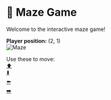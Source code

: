 # 🧩 Maze Game  
Welcome to the interactive maze game!

**Player position:** (2, 1)  
![Maze](https://recognize-instructor-criteria-other.trycloudflare.com/images/pos_2_1.png?t=1760506359967)

Use these to move:  
[⬆️](https://recognize-instructor-criteria-other.trycloudflare.com/move/2_1_w)  
[⬇️](https://recognize-instructor-criteria-other.trycloudflare.com/move/2_1_s)  
[⬅️](https://recognize-instructor-criteria-other.trycloudflare.com/move/2_1_a)  
[➡️](https://recognize-instructor-criteria-other.trycloudflare.com/move/2_1_d)
